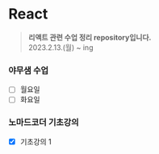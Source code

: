 # React
> **리액트 관련 수업 정리 repository입니다.**  
> 2023.2.13.(월) ~ ing


### 야무샘 수업
- [ ] 월요일
- [ ] 화요일

### 노마드코더 기초강의
- [x] 기초강의 1
